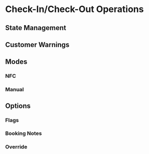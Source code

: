 # Check-In/Check-Out Operations

## State Management

## Customer Warnings

## Modes

### NFC

### Manual

## Options
 
### Flags

### Booking Notes

### Override